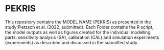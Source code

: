 # PEKRIS
This repository contains the MODEL NAME (PEKRIS) as presented in the study Pietzsch et al. (2022, submitted). Each Folder contains the R script, the model outputs as well as figures created for the individual modelling parts: sensitivity analysis (SA), calibration (CAL) and simulation experiments (experiments) as described and discussed in the submitted study.
